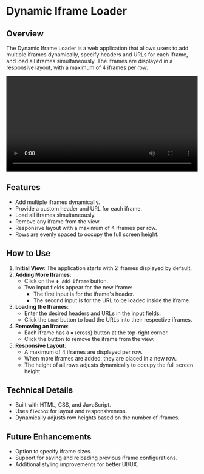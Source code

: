 # Dynamic Iframe Loader

## Overview
The Dynamic Iframe Loader is a web application that allows users to add multiple iframes dynamically, specify headers and URLs for each iframe, and load all iframes simultaneously. The iframes are displayed in a responsive layout, with a maximum of 4 iframes per row.

<video width="100%" controls>
  <source src="iframe-loader.mp4" type="video/mp4">
  Your browser does not support the video tag. <a href="iframe-loader.mp4">Download the video</a> instead.
</video>

## Features
- Add multiple iframes dynamically.
- Provide a custom header and URL for each iframe.
- Load all iframes simultaneously.
- Remove any iframe from the view.
- Responsive layout with a maximum of 4 iframes per row.
- Rows are evenly spaced to occupy the full screen height.

## How to Use
1. **Initial View**: The application starts with 2 iframes displayed by default.
2. **Adding More Iframes**:
   - Click on the `➕ Add Iframe` button.
   - Two input fields appear for the new iframe:
     - The first input is for the iframe's header.
     - The second input is for the URL to be loaded inside the iframe.
3. **Loading the Iframes**:
   - Enter the desired headers and URLs in the input fields.
   - Click the `Load` button to load the URLs into their respective iframes.
4. **Removing an Iframe**:
   - Each iframe has a `✖` (cross) button at the top-right corner.
   - Click the button to remove the iframe from the view.
5. **Responsive Layout**:
   - A maximum of 4 iframes are displayed per row.
   - When more iframes are added, they are placed in a new row.
   - The height of all rows adjusts dynamically to occupy the full screen height.



## Technical Details
- Built with HTML, CSS, and JavaScript.
- Uses `flexbox` for layout and responsiveness.
- Dynamically adjusts row heights based on the number of iframes.

## Future Enhancements
- Option to specify iframe sizes.
- Support for saving and reloading previous iframe configurations.
- Additional styling improvements for better UI/UX.


